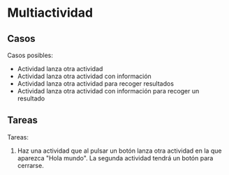 # Multiactividad

## Casos

Casos posibles:

- Actividad lanza otra actividad
- Actividad lanza otra actividad con información
- Actividad lanza otra actividad para recoger resultados
- Actividad lanza otra actividad con información para recoger un resultado

## Tareas

Tareas:
1. Haz una actividad que al pulsar un botón lanza otra actividad en la que aparezca "Hola mundo". La segunda actividad tendrá un botón para cerrarse.
